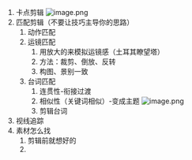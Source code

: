 1. 卡点剪辑
	![image.png](https://codertzm.oss-cn-chengdu.aliyuncs.com/20241007101630.png)
2. 匹配剪辑（不要让技巧主导你的思路）
	1. 动作匹配
	2. 运镜匹配
		1. 用放大的来模拟运镜感（土耳其瞭望塔）
		2. 方法：裁剪、倒放、反转
		3. 构图、景别一致
	3. 台词匹配
		1. 连贯性-衔接过渡
		2. 相似性（关键词相似）-变成主题
			![image.png](https://codertzm.oss-cn-chengdu.aliyuncs.com/20241007104117.png)
		3. 剪辑台词
3. 视线追踪
4. 素材怎么找
	1. 剪辑前就想好的
	2. 